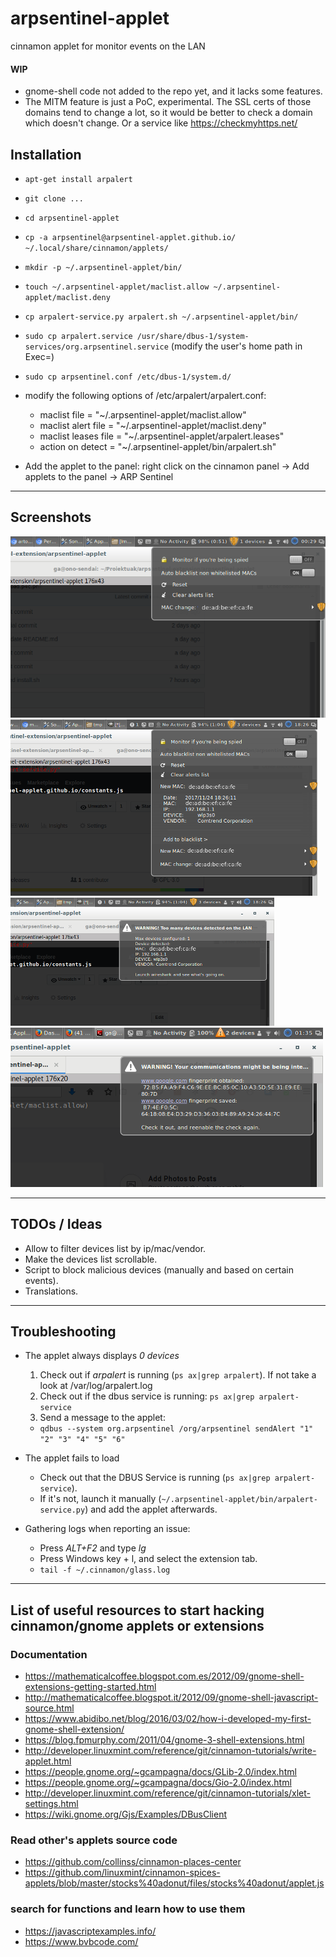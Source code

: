 # arpsentinel-applet
cinnamon applet for monitor events on the LAN

#### WIP

* gnome-shell code not added to the repo yet, and it lacks some features.
* The MITM feature is just a PoC, experimental. The SSL certs of those domains tend to change a lot, so it would be better to check a domain which doesn't change. Or a service like https://checkmyhttps.net/

## Installation
- `apt-get install arpalert`
- `git clone ...`
- `cd arpsentinel-applet`
- `cp -a arpsentinel@arpsentinel-applet.github.io/ ~/.local/share/cinnamon/applets/`
- `mkdir -p ~/.arpsentinel-applet/bin/`
- `touch ~/.arpsentinel-applet/maclist.allow ~/.arpsentinel-applet/maclist.deny`
- `cp arpalert-service.py arpalert.sh ~/.arpsentinel-applet/bin/`
- `sudo cp arpalert.service /usr/share/dbus-1/system-services/org.arpsentinel.service` (modify the user's home path in Exec=)
- `sudo cp arpsentinel.conf /etc/dbus-1/system.d/`
- modify the following options of /etc/arpalert/arpalert.conf:
  - maclist file = "~/.arpsentinel-applet/maclist.allow"
  - maclist alert file = "~/.arpsentinel-applet/maclist.deny"
  - maclist leases file = "~/.arpsentinel-applet/arpalert.leases"
  - action on detect = "~/.arpsentinel-applet/bin/arpalert.sh"

- Add the applet to the panel: right click on the cinnamon panel -> Add applets to the panel -> ARP Sentinel

----
## Screenshots
![Alerts list](https://raw.githubusercontent.com/gustavo-iniguez-goya/arpsentinel-applet/master/screenshots/screenshot1.png)
![Alert details](https://raw.githubusercontent.com/gustavo-iniguez-goya/arpsentinel-applet/master/screenshots/screenshot2.png)
![Alert details](https://raw.githubusercontent.com/gustavo-iniguez-goya/arpsentinel-applet/master/screenshots/screenshot3.png)
![Alert details](https://raw.githubusercontent.com/gustavo-iniguez-goya/arpsentinel-applet/master/screenshots/screenshot4.png)

----

## TODOs / Ideas
* Allow to filter devices list by ip/mac/vendor.
* Make the devices list scrollable.
* Script to block malicious devices (manually and based on certain events).
* Translations.

----

## Troubleshooting

* The applet always displays _0 devices_
  1. Check out if _arpalert_ is running (`ps ax|grep arpalert`). If not take a look at /var/log/arpalert.log
  2. Check out if the dbus service is running: `ps ax|grep arpalert-service`
  3. Send a message to the applet:
    - `qdbus --system org.arpsentinel /org/arpsentinel sendAlert "1" "2" "3" "4" "5" "6"`

* The applet fails to load
  - Check out that the DBUS Service is running (`ps ax|grep arpalert-service`).
  - If it's not, launch it manually (`~/.arpsentinel-applet/bin/arpalert-service.py`) and add the applet afterwards.

* Gathering logs when reporting an issue:
  - Press _ALT+F2_ and type _lg_
  - Press Windows key + l, and select the extension tab.
  - `tail -f ~/.cinnamon/glass.log`
----

## List of useful resources to start hacking cinnamon/gnome applets or extensions
### Documentation
- https://mathematicalcoffee.blogspot.com.es/2012/09/gnome-shell-extensions-getting-started.html
- http://mathematicalcoffee.blogspot.it/2012/09/gnome-shell-javascript-source.html
- https://www.abidibo.net/blog/2016/03/02/how-i-developed-my-first-gnome-shell-extension/
- https://blog.fpmurphy.com/2011/04/gnome-3-shell-extensions.html
- http://developer.linuxmint.com/reference/git/cinnamon-tutorials/write-applet.html
- https://people.gnome.org/~gcampagna/docs/GLib-2.0/index.html
- https://people.gnome.org/~gcampagna/docs/Gio-2.0/index.html
- http://developer.linuxmint.com/reference/git/cinnamon-tutorials/xlet-settings.html
- https://wiki.gnome.org/Gjs/Examples/DBusClient

### Read other's applets source code
- https://github.com/collinss/cinnamon-places-center 
- https://github.com/linuxmint/cinnamon-spices-applets/blob/master/stocks%40adonut/files/stocks%40adonut/applet.js

### search for functions and learn how to use them
- https://javascriptexamples.info/
- https://www.bvbcode.com/
